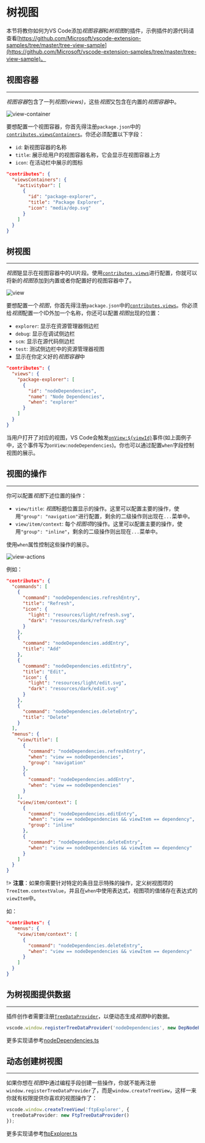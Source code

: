 # 树视图

本节将教你如何为VS Code添加*视图容器*和*树视图*的插件，示例插件的源代码请查看[https://github.com/Microsoft/vscode-extension-samples/tree/master/tree-view-sample](https://github.com/Microsoft/vscode-extension-samples/tree/master/tree-view-sample)。

## 视图容器
---

*视图容器*包含了一列*视图(views)*，这些*视图*又包含在内置的*视图容器*中。

![view-container](https://media.githubusercontent.com/media/Microsoft/vscode-docs/master/api/extension-guides/images/tree-view/view-container.png)

要想配置一个视图容器，你首先得注册`package.json`中的[`contributes.viewsContainers`](/references/contribution-points#contributesviewscontainers)。你还必须配置以下字段：

- `id`: 新视图容器的名称
- `title`: 展示给用户的视图容器名称，它会显示在视图容器上方
- `icon`: 在活动栏中展示的图标

```json
"contributes": {
  "viewsContainers": {
    "activitybar": [
      {
        "id": "package-explorer",
        "title": "Package Explorer",
        "icon": "media/dep.svg"
      }
    ]
  }
}
```

## 树视图
---

*视图*是显示在视图容器中的UI片段。使用[`contributes.views`](/references/contribution-points#contributesviews)进行配置，你就可以将新的*视图*添加到内置或者你配置好的视图容器中了。

![view](https://media.githubusercontent.com/media/Microsoft/vscode-docs/master/api/extension-guides/images/tree-view/view.png)

要想配置一个*视图*，你首先得注册`package.json`中的[`contributes.views`](/references/vscode-api)。你必须给*视图*配置一个ID外加一个名称，你还可以配置*视图*出现的位置：

- `explorer`: 显示在资源管理器侧边栏
- `debug`: 显示在调试侧边栏
- `scm`: 显示在源代码侧边栏
- `test`: 测试侧边栏中的资源管理器视图
- 显示在你定义好的*视图容器*中

```json
"contributes": {
  "views": {
    "package-explorer": [
      {
        "id": "nodeDependencies",
        "name": "Node Dependencies",
        "when": "explorer"
      }
    ]
  }
}
```

当用户打开了对应的视图，VS Code会触发[`onView:${viewId}`](/references/activation-events?id=onview)事件(如上面例子中，这个事件写为`onView:nodeDependencies`)。你也可以通过配置`when`字段控制视图的展示。

## 视图的操作
---

你可以配置*视图*下述位置的操作：

- `view/title`: *视图*标题位置显示的操作。这里可以配置主要的操作，使用`"group": "navigation"`进行配置，剩余的二级操作则出现在`...`菜单中。
- `view/item/context`: 每个*视图项*的操作。这里可以配置主要的操作，使用`"group": "inline"`，剩余的二级操作则出现在`...`菜单中。

使用`when`属性控制这些操作的展示。

![view-actions](https://media.githubusercontent.com/media/Microsoft/vscode-docs/master/api/extension-guides/images/tree-view/view-actions.png)

例如：
```json
"contributes": {
  "commands": [
    {
      "command": "nodeDependencies.refreshEntry",
      "title": "Refresh",
      "icon": {
        "light": "resources/light/refresh.svg",
        "dark": "resources/dark/refresh.svg"
      }
    },
    {
      "command": "nodeDependencies.addEntry",
      "title": "Add"
    },
    {
      "command": "nodeDependencies.editEntry",
      "title": "Edit",
      "icon": {
        "light": "resources/light/edit.svg",
        "dark": "resources/dark/edit.svg"
      }
    },
    {
      "command": "nodeDependencies.deleteEntry",
      "title": "Delete"
    }
  ],
  "menus": {
    "view/title": [
      {
        "command": "nodeDependencies.refreshEntry",
        "when": "view == nodeDependencies",
        "group": "navigation"
      },
      {
        "command": "nodeDependencies.addEntry",
        "when": "view == nodeDependencies"
      }
    ],
    "view/item/context": [
      {
        "command": "nodeDependencies.editEntry",
        "when": "view == nodeDependencies && viewItem == dependency",
        "group": "inline"
      },
      {
        "command": "nodeDependencies.deleteEntry",
        "when": "view == nodeDependencies && viewItem == dependency"
      }
    ]
  }
}
```

!> **注意**：如果你需要针对特定的条目显示特殊的操作，定义树视图项的`TreeItem.contextValue`，并且在`when`中使用表达式，视图项的值储存在表达式的`viewItem`中。

如：

```json
"contributes": {
  "menus": {
    "view/item/context": [
      {
        "command": "nodeDependencies.deleteEntry",
        "when": "view == nodeDependencies && viewItem == dependency"
      }
    ]
  }
}
```

## 为树视图提供数据
---

插件创作者需要注册[`TreeDataProvider`](https://code.visualstudio.com/api/references/vscode-api#TreeDataProvider)，以便动态生成*视图*中的数据。

```typescript
vscode.window.registerTreeDataProvider('nodeDependencies', new DepNodeProvider());
```

更多实现请参考[nodeDependencies.ts](https://github.com/Microsoft/vscode-extension-samples/tree/master/tree-view-sample/src/nodeDependencies.ts)

## 动态创建树视图
---

如果你想在*视图*中通过编程手段创建一些操作，你就不能再注册`window.registerTreeDataProvider`了，而是`window.createTreeView`，这样一来你就有权限提供你喜欢的视图操作了：

```typescript
vscode.window.createTreeView('ftpExplorer', {
  treeDataProvider: new FtpTreeDataProvider()
});
```

更多实现请参考[ftpExplorer.ts](https://github.com/Microsoft/vscode-extension-samples/tree/master/tree-view-sample/src/ftpExplorer.ts)